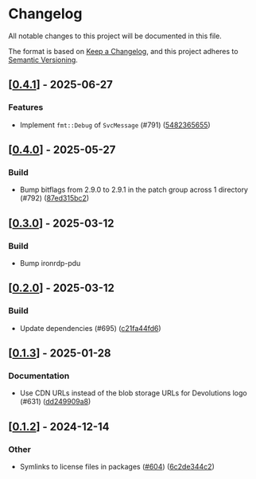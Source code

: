 # Changelog

All notable changes to this project will be documented in this file.

The format is based on [Keep a Changelog](https://keepachangelog.com/en/1.0.0/),
and this project adheres to [Semantic Versioning](https://semver.org/spec/v2.0.0.html).


## [[0.4.1](https://github.com/Devolutions/IronRDP/compare/ironrdp-svc-v0.4.0...ironrdp-svc-v0.4.1)] - 2025-06-27

### <!-- 1 -->Features

- Implement `fmt::Debug` of `SvcMessage` (#791) ([5482365655](https://github.com/Devolutions/IronRDP/commit/5482365655e5c171cd967eda401b01161a9f6602)) 

## [[0.4.0](https://github.com/Devolutions/IronRDP/compare/ironrdp-svc-v0.3.0...ironrdp-svc-v0.4.0)] - 2025-05-27

### <!-- 7 -->Build

- Bump bitflags from 2.9.0 to 2.9.1 in the patch group across 1 directory (#792) ([87ed315bc2](https://github.com/Devolutions/IronRDP/commit/87ed315bc28fdd2dcfea89b052fa620a7e346e5a)) 



## [[0.3.0](https://github.com/Devolutions/IronRDP/compare/ironrdp-svc-v0.2.0...ironrdp-svc-v0.3.0)] - 2025-03-12

### <!-- 7 -->Build

- Bump ironrdp-pdu



## [[0.2.0](https://github.com/Devolutions/IronRDP/compare/ironrdp-svc-v0.1.3...ironrdp-svc-v0.2.0)] - 2025-03-12

### <!-- 7 -->Build

- Update dependencies (#695) ([c21fa44fd6](https://github.com/Devolutions/IronRDP/commit/c21fa44fd6f3c6a6b74788ff68e83133c1314caa)) 

## [[0.1.3](https://github.com/Devolutions/IronRDP/compare/ironrdp-svc-v0.1.2...ironrdp-svc-v0.1.3)] - 2025-01-28

### <!-- 6 -->Documentation

- Use CDN URLs instead of the blob storage URLs for Devolutions logo (#631) ([dd249909a8](https://github.com/Devolutions/IronRDP/commit/dd249909a894004d4f728d30b3a4aa77a0f8193b)) 



## [[0.1.2](https://github.com/Devolutions/IronRDP/compare/ironrdp-svc-v0.1.1...ironrdp-svc-v0.1.2)] - 2024-12-14

### Other

- Symlinks to license files in packages ([#604](https://github.com/Devolutions/IronRDP/pull/604)) ([6c2de344c2](https://github.com/Devolutions/IronRDP/commit/6c2de344c2dd93ce9621834e0497ed7c3bfaf91a)) 
